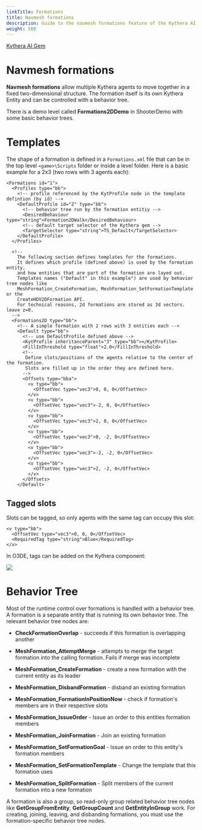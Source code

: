 ```yaml
---
linkTitle: Formations
title: Navmesh formations
description: Guide to the navmesh formations feature of the Kythera AI Gem
weight: 500
---
```

[Kythera AI Gem](index.md)

# Navmesh formations

**Navmesh formations** allow multiple Kythera agents to move together in a fixed two-dimensional structure. The formation itself is its own Kythera Entity and can be controlled with a behavior tree.

There is a demo level called **Formations2DDemo** in ShooterDemo with some basic behavior trees.

Templates
=========

The shape of a formation is defined in a `Formations.xml` file that can be in the top level `<game>\Scripts` folder or inside a level folder. Here is a basic example for a 2x3 (two rows with 3 agents each):

```
<Formations id="1">
  <Profiles type="bb">
    <!-- profile referenced by the KytProfile node in the template defintion (by id) -->
    <DefaultProfile id="2" type="bb">
      <!-- behavior tree run by the formation entitiy -->
      <DesiredBehaviour type="string">Formation2DWalk</DesiredBehaviour>
      <!-- default target selector of the Kythera gem -->
      <TargetSelector type="string">TS_Default</TargetSelector>
    </DefaultProfile>
  </Profiles>

  <!--
    The following section defines templates for the formations.
    It defines which profile (defined above) is used by the formation entity,
    and how entities that are part of the formation are layed out.
    Templates names ("Default" in this example") are used by behavior tree nodes like
    MeshFormation_CreateFormation, MeshFormation_SetFormationTemplate or the
    CreateHDV2DFormation API.
    For technical reasons, 2d formations are stored as 3d vectors. leave z=0.
  -->
  <Formations2D type="bb">
    <!-- A simple formation with 2 rows with 3 entities each -->
    <Default type="bb">
      <!-- use DefaultProfile defined above -->
      <KytProfile inheritanceParent="3" type="bb"></KytProfile>
      <FillInThreshold type="float">2.0</FillInThreshold>
      <!--
       Define slots/positions of the agents relative to the center of the formation.
       Slots are filled up in the order they are defined here.
      -->
      <Offsets type="bba">
        <v type="bb">
          <OffsetVec type="vec3">0, 0, 0</OffsetVec>
        </v>
        <v type="bb">
          <OffsetVec type="vec3">-2, 0, 0</OffsetVec>
        </v>
        <v type="bb">
          <OffsetVec type="vec3">2, 0, 0</OffsetVec>
        </v>
        <v type="bb">
          <OffsetVec type="vec3">0, -2, 0</OffsetVec>
        </v>
        <v type="bb">
          <OffsetVec type="vec3">-2, -2, 0</OffsetVec>
        </v>
        <v type="bb">
          <OffsetVec type="vec3">2, -2, 0</OffsetVec>
        </v>
      </Offsets>
    </Default>
```

Tagged slots
------------

Slots can be tagged, so only agents with the same tag can occupy this slot:

```
<v type="bb">
  <OffsetVec type="vec3">0, 0, 0</OffsetVec>
  <RequiredTag type="string">Blue</RequiredTag>
</v>
```

In O3DE, tags can be added on the Kythera component:

![](/images/user-guide/gems/kythera-ai/navmesh-formations-add-tags.png)

Behavior Tree
=============

Most of the runtime control over formations is handled with a behavior tree. A formation is a separate entity that is running its own behavior tree. The relevant behavior tree nodes are:

*   **CheckFormationOverlap** - succeeds if this formation is overlapping another
    
*   **MeshFormation\_AttemptMerge** - attempts to merge the target formation into the calling formation. Fails if merge was incomplete
    
*   **MeshFormation\_CreateFormation** - create a new formation with the current entity as its leader
    
*   **MeshFormation\_DisbandFormation** - disband an existing formation
    
*   **MeshFormation\_FormationInPositionNow** - check if formation's members are in their respective slots
    
*   **MeshFormation\_IssueOrder** - Issue an order to this entities formation members
    
*   **MeshFormation\_JoinFormation** - Join an existing formation
    
*   **MeshFormation\_SetFormationGoal** - Issue an order to this entity's formation members
    
*   **MeshFormation\_SetFormationTemplate** - Change the template that this formation uses
    
*   **MeshFormation\_SplitFormation** - Split members of the current formation into a new formation
    

A formation is also a group, so read-only group related behavior tree nodes like **GetGroupFromEntity**, **GetGroupCount** and **GetEntityInGroup** work. For creating, joining, leaving, and disbanding formations, you must use the formation-specific behavior tree nodes.
